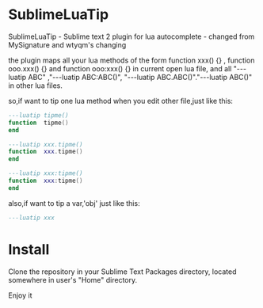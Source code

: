 SublimeLuaTip
==========

SublimeLuaTip - Sublime text 2 plugin for lua autocomplete - changed from MySignature and wtyqm's changing

the plugin maps all your lua methods of the form function xxx() {} , function ooo.xxx() {} and function ooo:xxx() {} in current open   lua file, and all "---luatip ABC" ,"---luatip ABC:ABC()", "---luatip ABC.ABC()"."---luatip ABC()" in other lua files.

so,if want to tip one lua method when you edit other file,just like this:
```Lua
---luatip tipme()
function  tipme()
end 

---luatip xxx.tipme()
function  xxx.tipme()
end 

---luatip xxx:tipme()
function  xxx:tipme()
end 
````
also,if  want to tip a var,'obj' just like this:
```lua
---luatip xxx
```

Install 
========
Clone the repository in your Sublime Text Packages directory, located somewhere in user's "Home" directory.

Enjoy it
